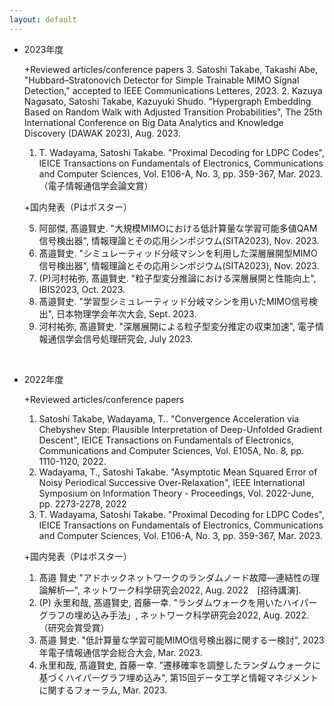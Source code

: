 ```yaml
---
layout: default
---
```


- 2023年度

  +Reviewed articles/conference papers
  3. Satoshi Takabe, Takashi Abe, "Hubbard–Stratonovich Detector for Simple Trainable MIMO Signal Detection," accepted to IEEE Communications Letteres, 2023.
  2. Kazuya Nagasato, Satoshi Takabe, Kazuyuki Shudo. "Hypergraph Embedding Based on Random Walk with Adjusted Transition Probabilities", The 25th International Conference on Big Data Analytics and Knowledge Discovery (DAWAK 2023), Aug. 2023.
  1. T. Wadayama, Satoshi Takabe. "Proximal Decoding for LDPC Codes", IEICE Transactions on Fundamentals of Electronics, Communications and Computer Sciences, Vol. E106-A, No. 3, pp. 359-367, Mar. 2023.（電子情報通信学会論文賞）

  +国内発表（Pはポスター）

  5. 阿部傑, 髙邉賢史. "大規模MIMOにおける低計算量な学習可能多値QAM信号検出器", 情報理論とその応用シンポジウム(SITA2023), Nov. 2023.
  4. 髙邉賢史. "シミュレーティッド分岐マシンを利用した深層展開型MIMO信号検出器", 情報理論とその応用シンポジウム(SITA2023), Nov. 2023.
  3. (P)河村祐弥, 髙邉賢史. "粒子型変分推論における深層展開と性能向上", IBIS2023, Oct. 2023.
  2. 髙邉賢史. "学習型シミュレーティッド分岐マシンを用いたMIMO信号検出", 日本物理学会年次大会, Sept. 2023.
  1. 河村祐弥, 髙邉賢史. "深層展開による粒子型変分推定の収束加速", 電子情報通信学会信号処理研究会, July 2023.

<br>

- 2022年度

  +Reviewed articles/conference papers

  1. Satoshi Takabe, Wadayama, T.. "Convergence Acceleration via Chebyshev Step: Plausible Interpretation of Deep-Unfolded Gradient Descent", IEICE Transactions on Fundamentals of Electronics, Communications and Computer Sciences, Vol. E105A, No. 8, pp. 1110-1120, 2022.
  2. Wadayama, T., Satoshi Takabe. "Asymptotic Mean Squared Error of Noisy Periodical Successive Over-Relaxation", IEEE International Symposium on Information Theory - Proceedings, Vol. 2022-June, pp. 2273-2278, 2022
  3. T. Wadayama, Satoshi Takabe. "Proximal Decoding for LDPC Codes", IEICE Transactions on Fundamentals of Electronics, Communications and Computer Sciences, Vol. E106-A, No. 3, pp. 359-367, Mar. 2023.

  +国内発表（Pはポスター）

  1. 髙邉 賢史 "アドホックネットワークのランダムノード故障―連結性の理論解析―", ネットワーク科学研究会2022, Aug. 2022　[招待講演].
  2. (P) 永里和哉, 髙邉賢史, 首藤一幸. "ランダムウォークを用いたハイパーグラフの埋め込み手法」, ネットワーク科学研究会2022, Aug. 2022.（研究会賞受賞）
  3. 髙邉 賢史. "低計算量な学習可能MIMO信号検出器に関する一検討", 2023年電子情報通信学会総合大会, Mar. 2023.
  4. 永里和哉, 髙邉賢史, 首藤一幸. "遷移確率を調整したランダムウォークに基づくハイパーグラフ埋め込み", 第15回データ工学と情報マネジメントに関するフォーラム, Mar. 2023.
